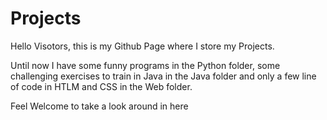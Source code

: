 # Projects

Hello Visotors, this is my Github Page where I store my Projects.

Until now I have some funny programs in the Python folder, some challenging exercises to train in Java in the Java folder and only a few line of code in HTLM and CSS in the Web folder.

Feel Welcome to take a look around in here